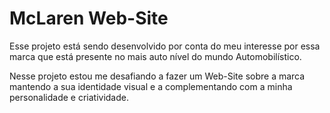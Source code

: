 # McLaren Web-Site

Esse projeto está sendo desenvolvido por conta do meu interesse por essa marca que está presente no mais auto nível do mundo Automobilístico.

Nesse projeto estou me desafiando a fazer um Web-Site sobre a marca mantendo a sua identidade visual e a complementando com a minha personalidade e criatividade.
